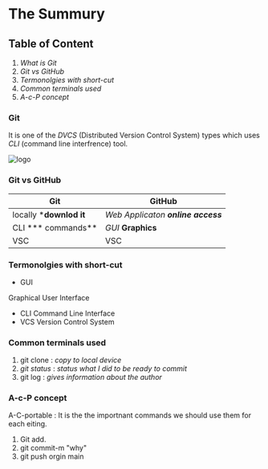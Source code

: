 # The Summury
## Table of  Content
1. *What is Git*
2. *Git vs GitHub*
3. *Termonolgies with short-cut*
4. *Common terminals used*
5. *A-c-P concept*

### Git
It is one of the *DVCS* (Distributed Version Control System) types which uses  *CLI* (command line interfrence)
 tool.

![logo](https://mpng.subpng.com/20180824/xrj/kisspng-computer-icons-pro-git-portable-network-graphics-i-git-book-pro-git-app-app-5b80546c0b1311.5417567715351368760454.jpg)

### Git vs GitHub
Git                     | GitHub
------------            | -------------
locally ***downlod it** | *Web Applicaton* ***online access***
CLI *** commands**      | *GUI*  **Graphics**
VSC                     | VSC

 ### Termonolgies with short-cut 
 * GUI  
 
 
 
 Graphical User Interface
* CLI 
    Command Line Interface
* VCS
    Version Control System


 ###  Common terminals used
 1. git clone
 :  *copy to local device*
 2. *git status*
 : *status what I did to be ready to commit*
 3. git log
 :  *gives information about the author*


### A-c-P concept
A-C-portable
: It is the the importnant commands we should use them for each eiting.

1. Git add.
2. git commit-m "why"
3. git push orgin main